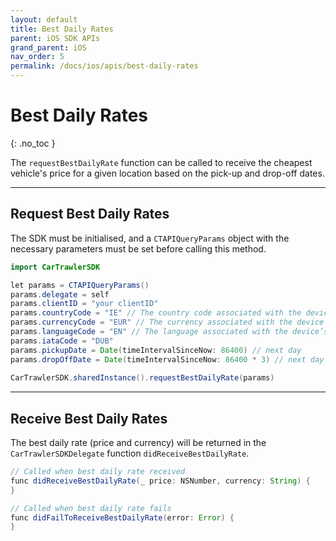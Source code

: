 ```yaml
---
layout: default
title: Best Daily Rates
parent: iOS SDK APIs
grand_parent: iOS
nav_order: 5
permalink: /docs/ios/apis/best-daily-rates
---
```


# Best Daily Rates

{: .no_toc }

The `requestBestDailyRate` function can be called to receive the cheapest vehicle's price for a given location based on the pick-up and drop-off dates. 

---

## Request Best Daily Rates

The SDK must be initialised, and a `CTAPIQueryParams` object with the necessary parameters must be set before calling this method.

```java
import CarTrawlerSDK

let params = CTAPIQueryParams()  
params.delegate = self
params.clientID = "your clientID"
params.countryCode = "IE" // The country code associated with the device’s system region is used by default.
params.currencyCode = "EUR" // The currency associated with the device’s system region is used by default.
params.languageCode = "EN" // The language associated with the device’s system region is used by default.
params.iataCode = "DUB"
params.pickupDate = Date(timeIntervalSinceNow: 86400) // next day
params.dropOffDate = Date(timeIntervalSinceNow: 86400 * 3) // next day + 3 days
  
CarTrawlerSDK.sharedInstance().requestBestDailyRate(params)
```
---

## Receive Best Daily Rates 

The best daily rate (price and currency) will be returned in the `CarTrawlerSDKDelegate` function `didReceiveBestDailyRate`.

```java
// Called when best daily rate received
func didReceiveBestDailyRate(_ price: NSNumber, currency: String) {
}

// Called when best daily rate fails
func didFailToReceiveBestDailyRate(error: Error) {
}
```
